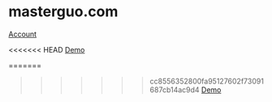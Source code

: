 # masterguo.com
[Account](./Info/account.md)

<<<<<<< HEAD
[Demo](./demo.html)

=======
>>>>>>> cc8556352800fa95127602f73091687cb14ac9d4
[Demo](./demo.html)
